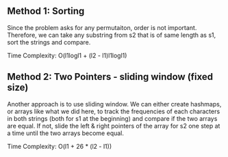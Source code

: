 ## Method 1: Sorting

Since the problem asks for any permutaiton, order is not important. Therefore, we can take any substring from s2 that is of same length 
as s1, sort the strings and compare.

Time Complexity: O(l1logl1 + (l2 - l1)l1logl1)

## Method 2: Two Pointers - sliding window (fixed size)

Another approach is to use sliding window. We can either create hashmaps, or arrays like what we did here, to track the frequencies of 
each characters in both strings (both for s1 at the beginning) and compare if the two arrays are equal. If not, slide the left & right 
pointers of the array for s2 one step at a time until the two arrays become equal.

Time Complexity: O(l1 + 26 * (l2 - l1))
